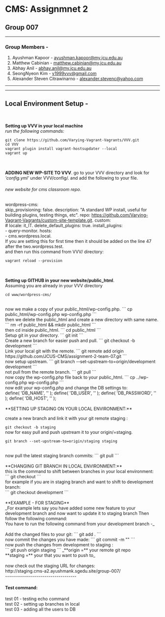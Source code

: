 # CMS: Assignmnet 2
## Group 007

------------------------------------
### Group Members -

1. Ayushman Kapoor - ayushman.kapoor@my.jcu.edu.au
2. Matthew Cabinian - matthew.cabinian@my.jcu.edu.au
3. Abhay Anil - abhay.anil@my.jcu.edu.au
4. SeongNyeon Kim - v1999vvv@gmail.com
5. Alexander Steven Citrawinarno - alexander.stevenc@yahoo.com
------------------------------------

------------------------------------
## Local Environment Setup -
<br/><br/>
**Setting up VVV in your local machine**
<br/>
*run the following commands:*
```
git clone https://github.com/Varying-Vagrant-Vagrants/VVV.git
cd VVV
vagrant plugin install vagrant-hostsupdater --local
vagrant up
```
<br/><br/>
**ADDING NEW WP-SITE TO VVV**. 
go to your VVV directory and look for _'config.yml'_ under VVV/config/. 
and add the following to your file.  
###### new website for cms classroom repo. 
  wordpress-cms:  
    skip_provisioning: false. 
    description: "A standard WP install, useful for building plugins, testing things, etc". 
    repo: https://github.com/Varying-Vagrant-Vagrants/custom-site-template.git. 
    custom:  
      # locale: it_IT. 
      delete_default_plugins: true. 
      install_plugins:  
        - query-monitor. 
    hosts:  
      - cms.wordpress.local. 
      <br/>
If you are setting this for first time then it should be added on the line 47 after the two.wordpress.test. 
<br/>
and then run this command from VVV/ directory:  
```
vagrant reload --provision
```
<br/><br/>
**Setting up GITHUB in your new website/public_html**. 
<br/>
Assuming you are already in your VVV directory
```
cd www/wordpress-cms/
```
<br/>
now we make a copy of your public_html/wp-config.php. 
```
cp public_html/wp-config.php wp-config.php
```
<br/>
then we delete the public_html and create a new directory with same name. 
```
rm -rf public_html && mkdir public_html
```
<br/>
then cd inside public_html. 
```
cd public_html
```
<br/>
Setup git in your directory. 
```
git init
```
<br/>
Create a new branch for easier push and pull. 
```
git checkout -b development
```
<br/>
Link your local git with the remote. 
```
git remote add origin https://github.com/JCUS-CMS/assignment-2-team-07.git
```
<br/>
now setup upstream. 
```
git branch --set-upstream-to=origin/development development
```
<br/>
not pull from the remote branch. 
```
git pull
```
<br/>
now copy the wp-config.php file back to your public_html. 
```
cp ../wp-config.php wp-config.php
```
<br/>
now edit your wp-config.php and change the DB settings to:  
<br/>
  define( 'DB_NAME', '<YOUR DB_NAME>' );  
  define( 'DB_USER', '<YOUR DB_USERNAME>' );  
  define( 'DB_PASSWORD', '<YOUR DB_PASSWORD>' );  
  define( 'DB_HOST', '<YOUR DB_SERVER IP>' );  
<br/>
  <br/>
**SETTING UP STAGING ON YOUR LOCAL ENVIRONMENT:**

<br/>

create a new branch and link it with your git remote staging <branch>:
  
`git checkout -b staging`
  <br/>
now for easy pull and push upstream it to your origin/<branch>=staging.
  
```
git branch --set-upstream-to=origin/staging staging
```
  <br/>
now pull the latest staging branch commits:  
```
git pull
```
  <br/><br/>
**CHANGING GIT BRANCH IN LOCAL ENVIRONMENT:**
<br/>
this is the command to shift between branches in your local environment:<br/>
```
git checkout <branch-name>
```
<br/>
for example if you are in staging branch and want to shift to development branch:<br/>
```
git checkout development
```
<br/><br/>
**EXAMPLE - FOR STAGING**
<br/>
_For example lets say you have added some new feature to your development branch and now want to update it to staging branch
Then follow the following command:<br/>
You have to run the following command from your development branch -_<br/>
<br/>
Add the changed files to your git:
```
git add .
```
<br/>
now commit the changes you have made:
```
git commit -m "<your-commit-message>"
```
<br/>
now push the changes from development to staging :<br/>
```
git push origin staging
```
_**origin =** your remote git repo<br/>
**staging =** your <branch> that you want to push to_<br/>
  <br/>
now check out the staging URL for changes:<br/>
http://staging.cms-a2.ayushmank.sgedu.site/group-007/<br/>
------------------------------------
<br/>
  
#### Test command:
test 01 - testing echo command<br/>
test 02 - setting up branches in local<br/>
test 03 - adding all the users to DB<br/>
